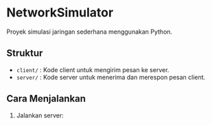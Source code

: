 # NetworkSimulator

Proyek simulasi jaringan sederhana menggunakan Python.

## Struktur

- `client/` : Kode client untuk mengirim pesan ke server.
- `server/` : Kode server untuk menerima dan merespon pesan client.

## Cara Menjalankan

1. Jalankan server:
